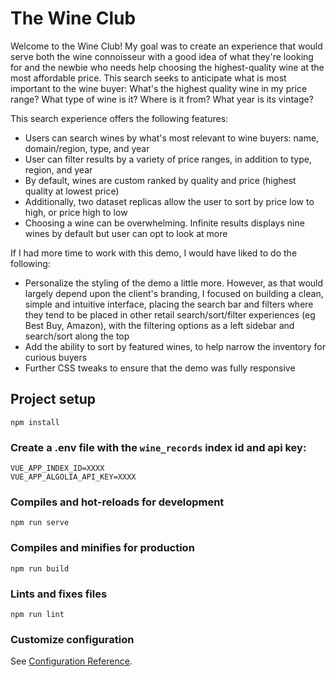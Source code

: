# The Wine Club

Welcome to the Wine Club! My goal was to create an experience that would serve both the wine connoisseur with a good idea of what they're looking for and the newbie who needs help choosing the highest-quality wine at the most affordable price. This search seeks to anticipate what is most important to the wine buyer: What's the highest quality wine in my price range? What type of wine is it? Where is it from? What year is its vintage? 

This search experience offers the following features: 

- Users can search wines by what's most relevant to wine buyers: name, domain/region, type, and year 
- User can filter results by a variety of price ranges, in addition to type, region, and year 
- By default, wines are custom ranked by quality and price (highest quality at lowest price)
- Additionally, two dataset replicas allow the user to sort by price low to high, or price high to low 
- Choosing a wine can be overwhelming. Infinite results displays nine wines by default but user can opt to look at more

If I had more time to work with this demo, I would have liked to do the following: 
- Personalize the styling of the demo a little more. However, as that would largely depend upon the client's branding, I focused on building a clean, simple and intuitive interface, placing the search bar and filters where they tend to be placed in other retail search/sort/filter experiences (eg Best Buy, Amazon), with the filtering options as a left sidebar and search/sort along the top 
- Add the ability to sort by featured wines, to help narrow the inventory for curious buyers  
- Further CSS tweaks to ensure that the demo was fully responsive  

## Project setup
```
npm install
```

### Create a .env file with the `wine_records` index id and api key: 
```
VUE_APP_INDEX_ID=XXXX
VUE_APP_ALGOLIA_API_KEY=XXXX
```

### Compiles and hot-reloads for development
```
npm run serve
```

### Compiles and minifies for production
```
npm run build
```

### Lints and fixes files
```
npm run lint
```

### Customize configuration
See [Configuration Reference](https://cli.vuejs.org/config/).
